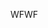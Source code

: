 <span data-ttu-id="5f7ad-101">WF</span><span class="sxs-lookup"><span data-stu-id="5f7ad-101">WF</span></span>